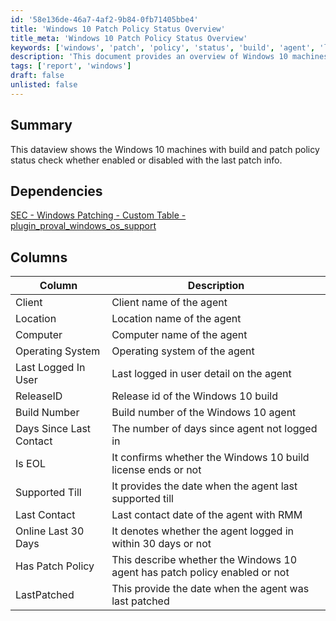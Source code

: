 ```yaml
---
id: '58e136de-46a7-4af2-9b84-0fb71405bbe4'
title: 'Windows 10 Patch Policy Status Overview'
title_meta: 'Windows 10 Patch Policy Status Overview'
keywords: ['windows', 'patch', 'policy', 'status', 'build', 'agent', 'last', 'contact']
description: 'This document provides an overview of Windows 10 machines, detailing their build and patch policy status, including whether patch policies are enabled or disabled, along with the latest patch information and agent contact details.'
tags: ['report', 'windows']
draft: false
unlisted: false
---
```

## Summary

This dataview shows the Windows 10 machines with build and patch policy status check whether enabled or disabled with the last patch info.

## Dependencies

[SEC - Windows Patching - Custom Table - plugin_proval_windows_os_support](<../tables/plugin_proval_windows_os_support.md>)

## Columns

| Column                        | Description                                                 |
|-------------------------------|-------------------------------------------------------------|
| Client                        | Client name of the agent                                    |
| Location                      | Location name of the agent                                  |
| Computer                      | Computer name of the agent                                  |
| Operating System              | Operating system of the agent                               |
| Last Logged In User           | Last logged in user detail on the agent                    |
| ReleaseID                    | Release id of the Windows 10 build                         |
| Build Number                  | Build number of the Windows 10 agent                        |
| Days Since Last Contact       | The number of days since agent not logged in                |
| Is EOL                        | It confirms whether the Windows 10 build license ends or not|
| Supported Till                | It provides the date when the agent last supported till     |
| Last Contact                  | Last contact date of the agent with RMM                    |
| Online Last 30 Days           | It denotes whether the agent logged in within 30 days or not|
| Has Patch Policy              | This describe whether the Windows 10 agent has patch policy enabled or not |
| LastPatched                   | This provide the date when the agent was last patched       |














